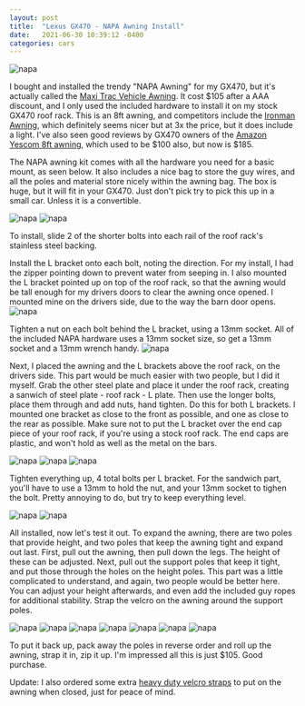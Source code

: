 ```yaml
---
layout: post
title:  "Lexus GX470 - NAPA Awning Install"
date:   2021-06-30 10:39:12 -0400
categories: cars
---
```


![napa](/images/napa/11.jpg)

I bought and installed the trendy "NAPA Awning" for my GX470, but it's actually called the [Maxi Trac Vehicle Awning](https://www.napaonline.com/en/p/BK_MTSA2525). It cost $105 after a AAA discount, and I only used the included hardware to install it on my stock GX470 roof rack. This is an 8ft awning, and competitors include the [Ironman Awning](https://ironman4x4america.com/instant-awning-with-led-lighting-dimmer-2-5m-x-2-5m/), which definitely seems nicer but at 3x the price, but it does include a light. I've also seen good reviews by GX470 owners of the [Amazon Yescom 8ft awning](https://amzn.to/3y96n8O), which used to be $100 also, but now is $185. 

The NAPA awning kit comes with all the hardware you need for a basic mount, as seen below. It also includes a nice bag to store the guy wires, and all the poles and material store nicely within the awning bag. The box is huge, but it will fit in your GX470. Just don't pick try to pick this up in a small car. Unless it is a convertible. 

![napa](/images/napa/1.jpg)
![napa](/images/napa/3.jpg)

To install, slide 2 of the shorter bolts into each rail of the roof rack's stainless steel backing. 

Install the L bracket onto each bolt, noting the direction. For my install, I had the zipper pointing down to prevent water from seeping in. I also mounted the L bracket pointed up on top of the roof rack, so that the awning would be tall enough for my drivers doors to clear the awning once opened. I mounted mine on the drivers side, due to the way the barn door opens. 
![napa](/images/napa/4.jpg)

Tighten a nut on each bolt behind the L bracket, using a 13mm socket. All of the included NAPA hardware uses a 13mm socket size, so get a 13mm socket and a 13mm wrench handy.
![napa](/images/napa/5.jpg)

Next, I placed the awning and the L brackets above the roof rack, on the drivers side. This part would be much easier with two people, but I did it myself. Grab the other steel plate and place it under the roof rack, creating a sanwich of steel plate - roof rack - L plate. Then use the longer bolts, place them through and add nuts, hand tighten. Do this for both L brackets. I mounted one bracket as close to the front as possible, and one as close to the rear as possible. Make sure not to put the L bracket over the end cap piece of your roof rack, if you're using a stock roof rack. The end caps are plastic, and won't hold as well as the metal on the bars. 

![napa](/images/napa/6.jpg)
![napa](/images/napa/7.jpg)
![napa](/images/napa/8.jpg)

Tighten everything up, 4 total bolts per L bracket. For the sandwich part, you'll have to use a 13mm to hold the nut, and your 13mm socket to tighen the bolt. Pretty annoying to do, but try to keep everything level. 

![napa](/images/napa/9.jpg)
![napa](/images/napa/10.jpg)

All installed, now let's test it out. To expand the awning, there are two poles that provide height, and two poles that keep the awning tight and expand out last. First, pull out the awning, then pull down the legs. The height of these can be adjusted. Next, pull out the support poles that keep it tight, and put those through the holes on the height poles. This part was a little complicated to understand, and again, two people would be better here. You can adjust your height afterwards, and even add the included guy ropes for additional stability. Strap the velcro on the awning around the support poles. 

![napa](/images/napa/11.jpg)
![napa](/images/napa/12.jpg)
![napa](/images/napa/13.jpg)
![napa](/images/napa/14.jpg)
![napa](/images/napa/15.jpg)
![napa](/images/napa/16.jpg)
![napa](/images/napa/17.jpg)

To put it back up, pack away the poles in reverse order and roll up the awning, strap it in, zip it up. I'm impressed all this is just $105. Good purchase. 

Update: I also ordered some extra [heavy duty velcro straps](https://amzn.to/3BHgR0S) to put on the awning when closed, just for peace of mind.